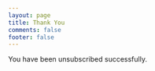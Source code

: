 ```yaml
---
layout: page
title: Thank You
comments: false
footer: false
---
```


You have been unsubscribed successfully.
